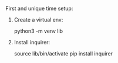 
First and unique time setup:

1. Create a virtual env:

    python3 -m venv lib

2. Install inquirer:

    source lib/bin/activate
    pip install inquirer